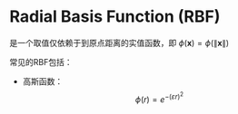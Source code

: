 # Radial Basis Function (RBF)

是一个取值仅依赖于到原点距离的实值函数，即 $\phi(\mathbf{x}) = \phi(\|\mathbf{x}\|)$

常见的RBF包括：

- 高斯函数：
  $$
  \phi(r)=e^{-(\varepsilon r)^{2}}
  $$
  